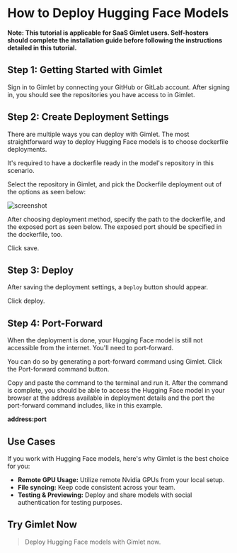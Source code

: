 # How to Deploy Hugging Face Models

**Note: This tutorial is applicable for SaaS Gimlet users. Self-hosters should complete the installation guide before following the instructions detailed in this tutorial.**
## Step 1: Getting Started with Gimlet
Sign in to Gimlet by connecting your GitHub or GitLab account. After signing in, you should see the repositories you have access to in Gimlet.
## Step 2: Create Deployment Settings
There are multiple ways you can deploy with Gimlet. The most straightforward way to deploy Hugging Face models is to choose dockerfile deployments.

It's required to have a dockerfile ready in the model's repository in this scenario.

Select the repository in Gimlet, and pick the Dockerfile deployment out of the options as seen below:

![screenshot]()

After choosing deployment method, specify the path to the dockerfile, and the exposed port as seen below. The exposed port should be specified in the dockerfile, too.

Click save.
## Step 3: Deploy
After saving the deployment settings, a `Deploy` button should appear.

Click deploy.
## Step 4: Port-Forward
When the deployment is done, your Hugging Face model is still not accessible from the internet. You'll need to port-forward.

You can do so by generating a port-forward command using Gimlet. Click the Port-forward command button.

Copy and paste the command to the terminal and run it. After the command is complete, you should be able to access the Hugging Face model in your browser at the address available in deployment details and the port the port-forward command includes, like in this example.

**address:port**
## Use Cases

If you work with Hugging Face models, here's why Gimlet is the best choice for you:

- **Remote GPU Usage:** Utilize remote Nvidia GPUs from your local setup.
- **File syncing:** Keep code consistent across your team.
- **Testing & Previewing:** Deploy and share models with social authentication for testing purposes.

## Try Gimlet Now

> Deploy Hugging Face models with Gimlet now.
